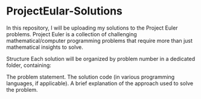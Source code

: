 # ProjectEular-Solutions
In this repository, I will be uploading my solutions to the Project Euler problems. Project Euler is a collection of challenging mathematical/computer programming problems that require more than just mathematical insights to solve.

Structure
Each solution will be organized by problem number in a dedicated folder, containing:

The problem statement.
The solution code (in various programming languages, if applicable).
A brief explanation of the approach used to solve the problem.
